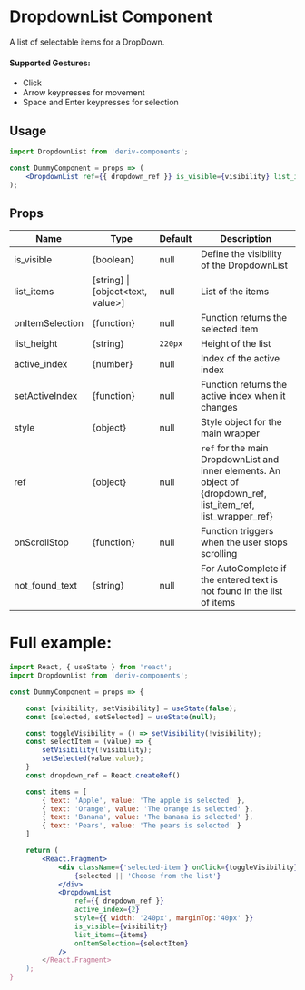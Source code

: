 # DropdownList Component

A list of selectable items for a DropDown.

#### Supported Gestures:

-   Click
-   Arrow keypresses for movement
-   Space and Enter keypresses for selection

## Usage

```jsx
import DropdownList from 'deriv-components';

const DummyComponent = props => (
    <DropdownList ref={{ dropdown_ref }} is_visible={visibility} list_items={items} onItemSelection={selectItem} />
);
```

## Props

| Name            | Type                              | Default | Description                                                                                                      |
| --------------- | --------------------------------- | ------- | ---------------------------------------------------------------------------------------------------------------- |
| is_visible      | {boolean}                         | null    | Define the visibility of the DropdownList                                                                        |
| list_items      | [string] \| [object<text, value>] | null    | List of the items                                                                                                |
| onItemSelection | {function}                        | null    | Function returns the selected item                                                                               |
| list_height     | {string}                          | `220px` | Height of the list                                                                                               |
| active_index    | {number}                          | null    | Index of the active index                                                                                        |
| setActiveIndex  | {function}                        | null    | Function returns the active index when it changes                                                                |
| style           | {object}                          | null    | Style object for the main wrapper                                                                                |
| ref             | {object}                          | null    | `ref` for the main DropdownList and inner elements. An object of {dropdown_ref, list_item_ref, list_wrapper_ref} |
| onScrollStop    | {function}                        | null    | Function triggers when the user stops scrolling                                                                  |
| not_found_text  | {string}                          | null    | For AutoComplete if the entered text is not found in the list of items                                           |

# Full example:

```jsx
import React, { useState } from 'react';
import DropdownList from 'deriv-components';

const DummyComponent = props => {

    const [visibility, setVisibility] = useState(false);
    const [selected, setSelected] = useState(null);

    const toggleVisibility = () => setVisibility(!visibility);
    const selectItem = (value) => {
        setVisibility(!visibility);
        setSelected(value.value);
    }
    const dropdown_ref = React.createRef()

    const items = [
        { text: 'Apple', value: 'The apple is selected' },
        { text: 'Orange', value: 'The orange is selected' },
        { text: 'Banana', value: 'The banana is selected' },
        { text: 'Pears', value: 'The pears is selected' }
    ]

    return (
        <React.Fragment>
            <div className={'selected-item'} onClick={toggleVisibility}></div>
                {selected || 'Choose from the list'}
            </div>
            <DropdownList
                ref={{ dropdown_ref }}
                active_index={2}
                style={{ width: '240px', marginTop:'40px' }}
                is_visible={visibility}
                list_items={items}
                onItemSelection={selectItem}
            />
        </React.Fragment>
    );
}
```
